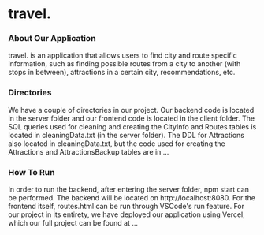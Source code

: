 # travel.

### About Our Application
travel. is an application that allows users to find city and route specific information, such as finding possible routes from a city to another (with stops in between), attractions in a certain city, recommendations, etc. 

### Directories
We have a couple of directories in our project. Our backend code is located in the server folder and our frontend code is located in the client folder. The SQL queries used for cleaning and creating the CityInfo and Routes tables is located in cleaningData.txt (in the server folder). The DDL for Attractions also located in cleaningData.txt, but the code used for creating the Attractions and AttractionsBackup tables are in ... 

### How To Run
In order to run the backend, after entering the server folder, npm start can be performed. The backend will be located on http://localhost:8080. 
For the frontend itself, routes.html can be run through VSCode's run feature. For our project in its entirety, we have deployed our application using Vercel, which our full project can be found at ...